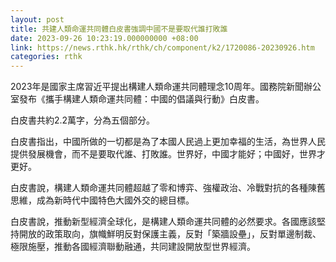 ```yaml
---
layout: post
title: 共建人類命運共同體白皮書強調中國不是要取代誰打敗誰
date: 2023-09-26 10:23:19.000000000 +08:00
link: https://news.rthk.hk/rthk/ch/component/k2/1720086-20230926.htm
categories: rthk
---
```


2023年是國家主席習近平提出構建人類命運共同體理念10周年。國務院新聞辦公室發布《攜手構建人類命運共同體：中國的倡議與行動》白皮書。

白皮書共約2.2萬字，分為五個部分。

白皮書指出，中國所做的一切都是為了本國人民過上更加幸福的生活，為世界人民提供發展機會，而不是要取代誰、打敗誰。世界好，中國才能好；中國好，世界才更好。

白皮書說，構建人類命運共同體超越了零和博弈、強權政治、冷戰對抗的各種陳舊思維，成為新時代中國特色大國外交的總目標。

白皮書說，推動新型經濟全球化，是構建人類命運共同體的必然要求。各國應該堅持開放的政策取向，旗幟鮮明反對保護主義，反對「築牆設壘」，反對單邊制裁、極限施壓，推動各國經濟聯動融通，共同建設開放型世界經濟。
